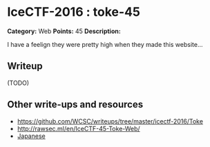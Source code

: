# IceCTF-2016 : toke-45

**Category:** Web
**Points:** 45
**Description:**

I have a feelign they were pretty high when they made this website...

## Writeup

(TODO)

## Other write-ups and resources

* https://github.com/WCSC/writeups/tree/master/icectf-2016/Toke
* http://rawsec.ml/en/IceCTF-45-Toke-Web/
* [Japanese](https://ctftime.org/writeup/3814)
